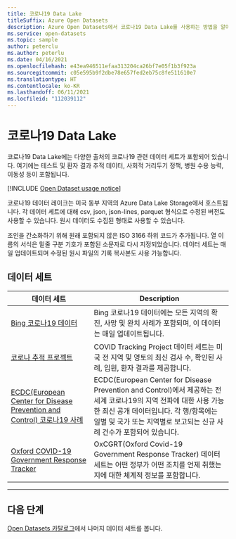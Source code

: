 ```yaml
---
title: 코로나19 Data Lake
titleSuffix: Azure Open Datasets
description: Azure Open Datasets에서 코로나19 Data Lake를 사용하는 방법을 알아봅니다.
ms.service: open-datasets
ms.topic: sample
author: peterclu
ms.author: peterlu
ms.date: 04/16/2021
ms.openlocfilehash: e43ea946511efaa313204ca26bf7e05f1b3f923a
ms.sourcegitcommit: c05e595b9f2dbe78e657fed2eb75c8fe511610e7
ms.translationtype: HT
ms.contentlocale: ko-KR
ms.lasthandoff: 06/11/2021
ms.locfileid: "112039112"
---
```

# <a name="covid-19-data-lake"></a>코로나19 Data Lake

코로나19 Data Lake에는 다양한 출처의 코로나19 관련 데이터 세트가 포함되어 있습니다. 여기에는 테스트 및 환자 결과 추적 데이터, 사회적 거리두기 정책, 병원 수용 능력, 이동성 등이 포함됩니다.

[!INCLUDE [Open Dataset usage notice](../../includes/open-datasets-usage-note.md)]

코로나19 데이터 레이크는 미국 동부 지역의 Azure Data Lake Storage에서 호스트됩니다. 각 데이터 세트에 대해 csv, json, json-lines, parquet 형식으로 수정된 버전도 사용할 수 있습니다. 원시 데이터도 수집된 형태로 사용할 수 있습니다.

조인을 간소화하기 위해 원래 포함되지 않은 ISO 3166 하위 코드가 추가됩니다. 열 이름의 서식은 밑줄 구분 기호가 포함된 소문자로 다시 지정되었습니다. 데이터 세트는 매일 업데이트되며 수정된 원시 파일의 기록 복사본도 사용 가능합니다.

## <a name="datasets"></a>데이터 세트

| 데이터 세트                                                                 | Description                                                                                                                                                                                                                                             |
|--------------------------------------------------------------------------|---------------------------------------------------------------------------------------------------------------------------------------------------------------------------------------------------------------------------------------------------------|
| [Bing 코로나19 데이터](dataset-bing-covid-19.md)                                                       | Bing 코로나19 데이터에는 모든 지역의 확진, 사망 및 완치 사례가 포함되며, 이 데이터는 매일 업데이트됩니다.                                                                                                                                                      |
| [코로나 추적 프로젝트](dataset-covid-tracking.md)                                                | COVID Tracking Project 데이터 세트는 미국 전 지역 및 영토의 최신 검사 수, 확인된 사례, 입원, 환자 결과를 제공합니다.                                                                                     |
| [ECDC(European Center for Disease Prevention and Control) 코로나19 사례](dataset-ecdc-covid-cases.md) | ECDC(European Center for Disease Prevention and Control)에서 제공하는 전 세계 코로나19의 지역 전파에 대한 사용 가능한 최신 공개 데이터입니다. 각 행/항목에는 일별 및 국가 또는 지역별로 보고되는 신규 사례 건수가 포함되어 있습니다. |
| [Oxford COVID-19 Government Response Tracker](dataset-oxford-covid-government-response-tracker.md)                              | OxCGRT(Oxford Covid-19 Government Response Tracker) 데이터 세트는 어떤 정부가 어떤 조치를 언제 취했는지에 대한 체계적 정보를 포함합니다.                                                                                              |

---

## <a name="next-steps"></a>다음 단계

[Open Datasets 카탈로그](dataset-catalog.md)에서 나머지 데이터 세트를 봅니다.